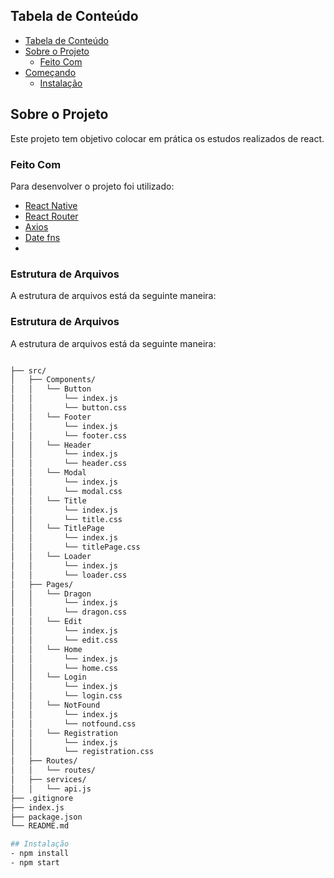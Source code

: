 ## Tabela de Conteúdo

- [Tabela de Conteúdo](#tabela-de-conte%C3%BAdo)
- [Sobre o Projeto](#sobre-o-projeto)
  - [Feito Com](#feito-com)
- [Começando](#come%C3%A7ando)
  - [Instalação](#instala%C3%A7%C3%A3o)

## Sobre o Projeto

Este projeto tem objetivo colocar em prática os estudos realizados de react.

### Feito Com

Para desenvolver o projeto foi utilizado: 

- [React Native](https://pt-br.reactjs.org/) 
- [React Router](https://reactrouter.com/) 
- [Axios](https://github.com/axios/axios) 
- [Date fns](https://date-fns.org/)
- 
### Estrutura de Arquivos

A estrutura de arquivos está da seguinte maneira:

### Estrutura de Arquivos

A estrutura de arquivos está da seguinte maneira:

```bash

├── src/
│   ├── Components/
│   │   └── Button
│   │       └── index.js
│   │       └── button.css
│   │   └── Footer
│   │       └── index.js
│   │       └── footer.css
│   │   └── Header
│   │       └── index.js
│   │       └── header.css
│   │   └── Modal
│   │       └── index.js
│   │       └── modal.css
│   │   └── Title
│   │       └── index.js
│   │       └── title.css
│   │   └── TitlePage
│   │       └── index.js
│   │       └── titlePage.css
│   │   └── Loader
│   │       └── index.js
│   │       └── loader.css
│   ├── Pages/
│   │   └── Dragon
│   │       └── index.js
│   │       └── dragon.css
│   │   └── Edit
│   │       └── index.js
│   │       └── edit.css
│   │   └── Home
│   │       └── index.js
│   │       └── home.css
│   │   └── Login
│   │       └── index.js
│   │       └── login.css
│   │   └── NotFound
│   │       └── index.js
│   │       └── notfound.css
│   │   └── Registration
│   │       └── index.js
│   │       └── registration.css
│   ├── Routes/
│   │   └── routes/
│   ├── services/
│   │   └── api.js
├── .gitignore
├── index.js
├── package.json
└── README.md

## Instalação
- npm install
- npm start

